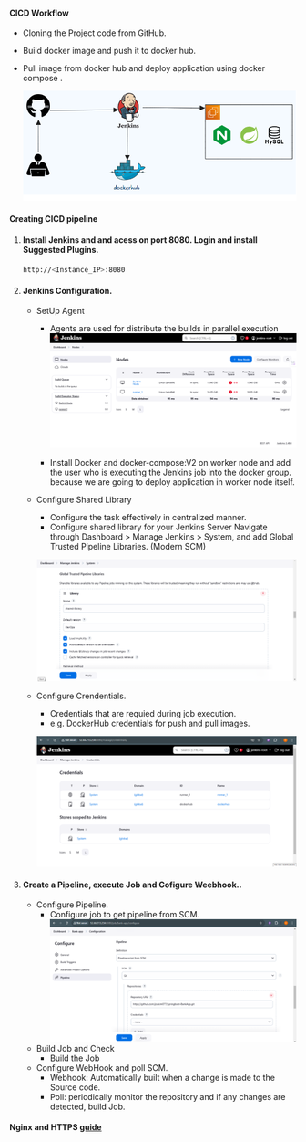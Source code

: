 #### CICD Workflow
- Cloning the Project code from GitHub.
- Build docker image and push it to docker hub.
- Pull image from docker hub and deploy application using docker compose .

    ![Login diagram](images/flow.png)
#### Creating CICD pipeline 

1. #### Install Jenkins and and acess on port 8080. Login and install Suggested Plugins.
    ```bash 
    http://<Instance_IP>:8080
    ```
2. #### Jenkins Configuration.
    - SetUp Agent
        - Agents are used for distribute the builds in parallel execution
        ![Agent](images/agent.png)

        - Install Docker and docker-compose:V2 on worker node and add the user who is executing the Jenkins job into the docker group. because we are going to deploy application in worker node itself.

    - Configure Shared Library
        - Configure the task effectively in centralized manner.
        -  Configure shared library for your Jenkins Server Navigate through Dashboard > Manage Jenkins > System, and add Global Trusted Pipeline Libraries. (Modern SCM)

        ![Shared-library](images/shared_library.png)


    - Configure Crendentials.
        - Credentials that are requied during job execution. 
        - e.g. DockerHub credentials for push and pull images.
        
        ![Shared-library](images/credentials.png)

3. #### Create a Pipeline, execute Job and Cofigure Weebhook..
    - Configure Pipeline.
        - Configure job to get pipeline from SCM.
        ![pipeline](images/pipeline.png)
    - Build Job and Check
        - Build the Job
    - Configure WebHook and poll SCM.
        - Webhook: Automatically built when a change is made to the Source code.
        - Poll: periodically monitor the repository and if any changes are detected, build Job.



#### Nginx and HTTPS [guide](nginx.md)
